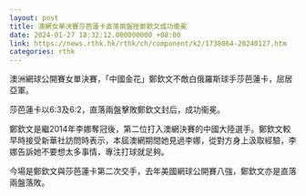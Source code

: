 ```yaml
---
layout: post
title: 澳網女單決賽莎芭蓮卡直落兩盤挫鄭欽文成功衞冕
date: 2024-01-27 18:32:12.000000000 +08:00
link: https://news.rthk.hk/rthk/ch/component/k2/1738064-20240127.htm
categories: rthk
---
```


澳洲網球公開賽女單決賽，「中國金花」鄭欽文不敵白俄羅斯球手莎芭蓮卡，屈居亞軍。

莎芭蓮卡以6:3及6:2，直落兩盤擊敗鄭欽文封后，成功衞冕。

鄭欽文是繼2014年李娜奪冠後，第二位打入澳網決賽的中國大陸選手。鄭欽文較早時接受新華社訪問時表示，本屆澳網期間她見過李娜，從對方身上汲取經驗，李娜告訴她不要想太多事情，專注打球就足夠。

今場是鄭欽文與莎芭蓮卡第二次交手，去年美國網球公開賽八強，鄭欽文亦是直落兩盤落敗。
